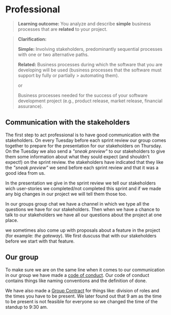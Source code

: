 # Professional
> **Learning outcome:**
>You analyze and describe  **simple**  business processes that are  **related**  to your project.


> **Clarification:**
>
> **Simple:** Involving stakeholders, predominantly sequential processes with one or two alternative paths.
>
> **Related:** Business processes during which the software that you are developing will be used (business processes that the software must support by fully or partially > automating them). 
>
> or
>
> Business processes needed for the success of your software development project (e.g., product release, market release, financial assurance).

## Communication with the stakeholders
The first step to act professional is to have good communication with the stakeholders. On every Tuesday before each sprint review our group comes together to prepare for the presentation for our stakeholders on Thursday. On the Tuesday we also send a *"sneak preview"* to our stakeholders to give them some information about what they sould expect (and shouldn't expect!) on the sprint review.  the stakeholders have indicated that they like the *"sneak preview"* we send before each sprint review and that it was a good idea from us. 

In the presentation we give in the sprint review we tell our stakeholders wich user-stories we completed/not completed this sprint and if we made any big changes in our project we will tell them those too.

In our groups group chat we have a channel in which we type all the questions we have for our stakeholders. Then when we have a chance to talk to our stakeholders we have all our questions about the project at one place.

we sometimes also come up with proposals about a feature in the project (for example: *the gateway*). We first duscuss that with our stakeholders before we start with that feature.

## Our group
To make sure we are on the same line when it comes to our communication in our group we have made a [code of conduct](https://github.com/Modus-1/documentation/blob/main/Documents/Code%20of%20Conduct.md). Our code of conduct contains things like naming conventions and the definition of done. 

We have also made a [Group Contract](https://docs.google.com/document/d/1O4WbgDgG3jcjnhj1aFvIqjnz9wh1FpvAaHZ_3k6U_-4/edit) for things like: division of roles and the times you have to be present. We later found out that 9 am as the time to be present is not feasible for everyone so we changed the time of the standup to 9:30 am.
